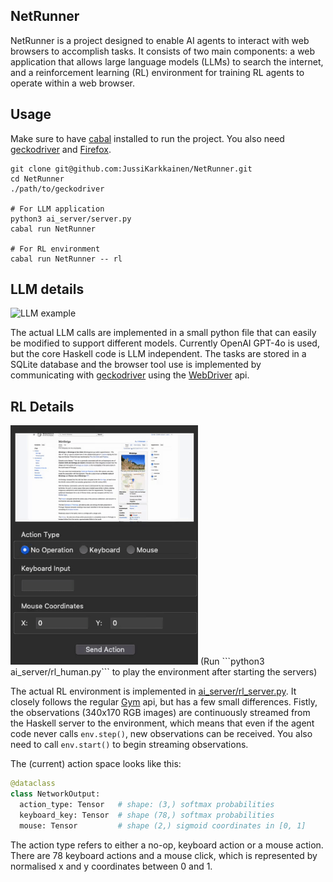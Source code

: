 ## NetRunner
NetRunner is a project designed to enable AI agents to interact with web browsers to accomplish tasks. 
It consists of two main components: a web application that allows large language models (LLMs) to 
search the internet, and a reinforcement learning (RL) environment for training RL agents 
to operate within a web browser.

## Usage
Make sure to have [cabal](https://www.haskell.org/cabal/) installed to run the project.
You also need [geckodriver](https://github.com/mozilla/geckodriver/releases) and [Firefox](https://www.mozilla.org/en-US/firefox/new/).

```
git clone git@github.com:JussiKarkkainen/NetRunner.git
cd NetRunner
./path/to/geckodriver

# For LLM application
python3 ai_server/server.py 
cabal run NetRunner

# For RL environment
cabal run NetRunner -- rl
```

## LLM details
<img src="/docs/llmtools_new.gif" alt="LLM example" width="400">

The actual LLM calls are implemented in a small python file that can easily be modified to support 
different models. Currently OpenAI GPT-4o is used, but the core Haskell code is LLM independent.
The tasks are stored in a SQLite database and the browser tool use is implemented by communicating
with [geckodriver](https://github.com/mozilla/geckodriver/releases) using the [WebDriver](https://www.w3.org/TR/webdriver2/)
api.


## RL Details
<img src="/docs/rlvideo_new.gif" alt="RL Env" width="300">
(Run ```python3 ai_server/rl_human.py``` to play the environment after starting the servers)

The actual RL environment is implemented in [ai_server/rl_server.py](/ai_server/rl_server.py). It closely follows
the regular [Gym](https://gymnasium.farama.org/index.html) api, but has a few small differences. Fistly, the observations
(340x170 RGB images) are continuously streamed from the Haskell server to the environment, which means that even if the agent code never
calls ```env.step()```, new observations can be received. You also need to call ```env.start()``` to begin streaming
observations. 

The (current) action space looks like this:
```python
@dataclass
class NetworkOutput:
  action_type: Tensor   # shape: (3,) softmax probabilities
  keyboard_key: Tensor  # shape (78,) softmax probabilities 
  mouse: Tensor         # shape (2,) sigmoid coordinates in [0, 1]
```

The action type refers to either a no-op, keyboard action or a mouse action. There are 78 keyboard actions and a mouse click, 
which is represented by normalised x and y coordinates between 0 and 1.

